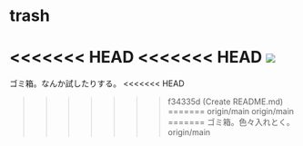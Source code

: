 # trash
<<<<<<< HEAD
<<<<<<< HEAD
![](https://media.discordapp.net/attachments/840131611419869194/853549369906692127/image0.jpg)
=======
ゴミ箱。なんか試したりする。
<<<<<<< HEAD
>>>>>>> f34335d (Create README.md)
=======
>>>>>>> origin/main
>>>>>>> origin/main
=======
ゴミ箱。色々入れとく。
>>>>>>> origin/main
